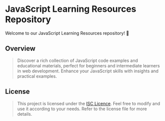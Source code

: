 # JavaScript Learning Resources Repository

Welcome to our JavaScript Learning Resources repository! 🚀

## Overview

> Discover a rich collection of JavaScript code examples and educational materials, perfect for beginners and intermediate learners in web development. Enhance your JavaScript skills with insights and practical examples.

## License

> This project is licensed under the [ISC Licence](LICENCE.md). Feel free to modify and use it according to your needs. Refer to the license file for more details.
